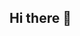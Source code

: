 ## Hi there 👋

<!--
**MILENIUMTVI/MILENIUMTVI** is a ✨ _special_ ✨ repository because its `README.md` (this file) appears on your GitHub profile.

<div style="position: relative; padding-bottom: 56.25%; height: 0; overflow: hidden; max-width:100%;"><iframe style="position: absolute; top: 0; left: 0; width: 100%; height: 100%;" src="https://anym3u8player.com/player-generator/mplay.php?data=nCLCQmLtFml/wHRSNI+EmeWTWnDBuFpLzkEA3F8ZZnP7elYXudG4j9SVkHZ20AUWLkFtU/AlU+HGwG6Pk4Jp3ZACUQKKms7WpBWm3wsU5abi8Nfrxv/Ac2ScFCWo/AgyChPqOjMBIztJBV4BUfLSgmQD7PVhFQDA8jvFoMBpfu0NRikhaH2LaacTyiuQQHMklWW7JvXljeL/p8kiFts=" frameborder="0" allow="autoplay" webkitallowfullscreen mozallowfullscreen allowfullscreen></iframe></div>
